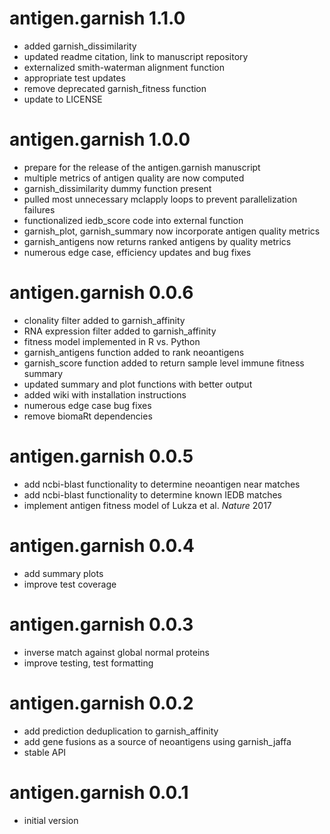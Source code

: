 # antigen.garnish 1.1.0

* added garnish_dissimilarity
* updated readme citation, link to manuscript repository
* externalized smith-waterman alignment function
* appropriate test updates
* remove deprecated garnish_fitness function
* update to LICENSE

# antigen.garnish 1.0.0

* prepare for the release of the antigen.garnish manuscript
* multiple metrics of antigen quality are now computed
* garnish_dissimilarity dummy function present
* pulled most unnecessary mclapply loops to prevent parallelization failures
* functionalized iedb_score code into external function
* garnish_plot, garnish_summary now incorporate antigen quality metrics
* garnish_antigens now returns ranked antigens by quality metrics
* numerous edge case, efficiency updates and bug fixes

# antigen.garnish 0.0.6

* clonality filter added to garnish_affinity
* RNA expression filter added to garnish_affinity
* fitness model implemented in R vs. Python
* garnish_antigens function added to rank neoantigens
* garnish_score function added to return sample level immune fitness summary
* updated summary and plot functions with better output
* added wiki with installation instructions
* numerous edge case bug fixes
* remove biomaRt dependencies

# antigen.garnish 0.0.5

* add ncbi-blast functionality to determine neoantigen near matches
* add ncbi-blast functionality to determine known IEDB matches
* implement antigen fitness model of Lukza et al. *Nature* 2017

# antigen.garnish 0.0.4

* add summary plots
* improve test coverage

# antigen.garnish 0.0.3

* inverse match against global normal proteins
* improve testing, test formatting

# antigen.garnish 0.0.2

* add prediction deduplication to garnish_affinity
* add gene fusions as a source of neoantigens using garnish_jaffa
* stable API

# antigen.garnish 0.0.1

* initial version
